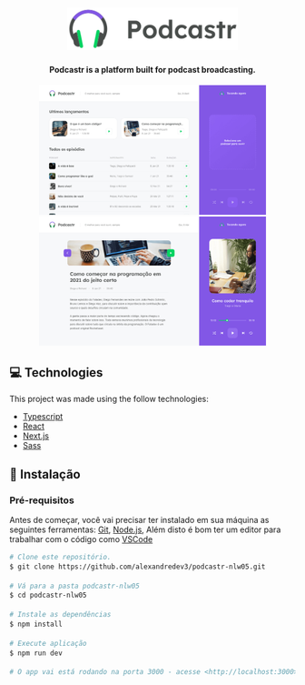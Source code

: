<h1 align="center">
  <img alt="podcastr" title="podcastr" src=".github/logo.svg" width="300px" />
</h1>

<h4 align="center">
  Podcastr is a platform built for podcast broadcasting.
</h4>

<div align="center">
   <img src="./.github/screenshot-1.png" width="400px">
   <img src="./.github/screenshot-2.png" width="400px">
</div>

## :computer: Technologies
This project was made using the follow technologies:

* [Typescript](https://www.typescriptlang.org/)      
* [React](https://reactjs.org/)      
* [Next.js](https://nextjs.org/)      
* [Sass](https://sass-lang.com/)


## :closed_book: Instalação

### Pré-requisitos
Antes de começar, você vai precisar ter instalado em sua máquina as seguintes ferramentas:
[Git](https://git-scm.com), [Node.js](https://nodejs.org/en/), Além disto é bom ter um editor para trabalhar com o código como [VSCode](https://code.visualstudio.com/)

```bash
# Clone este repositório.
$ git clone https://github.com/alexandredev3/podcastr-nlw05.git

# Vá para a pasta podcastr-nlw05
$ cd podcastr-nlw05

# Instale as dependências
$ npm install 

# Execute aplicação
$ npm run dev

# O app vai está rodando na porta 3000 - acesse <http://localhost:3000>
```

